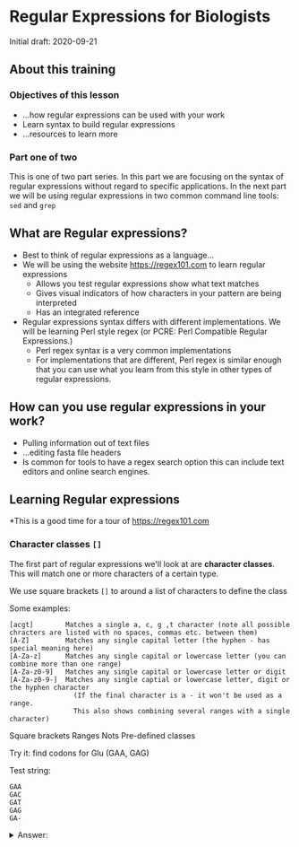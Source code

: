 # Regular Expressions for Biologists

Initial draft: 2020-09-21

## About this training

### Objectives of this lesson

- ...how regular expressions can be used with your work
- Learn syntax to build regular expressions
- ...resources to learn more

### Part one of two

This is one of two part series. In this part we are focusing on the syntax of regular expressions without regard to specific applications.
In the next part we will be using regular expressions in two common command line tools: `sed` and `grep`

## What are Regular expressions?

- Best to think of regular expressions as a language...
- We will be using the website https://regex101.com to learn regular expressions
  - Allows you test regular expressions show what text matches
  - Gives visual indicators of how characters in your pattern are being interpreted
  - Has an integrated reference
- Regular expressions syntax differs with different implementations. We will be learning Perl style regex (or PCRE: Perl Compatible Regular Expressions.)
  - Perl regex syntax is a very common implementations
  - For implementations that are different, Perl regex is similar enough that you can use what you learn from this style in other types of regular expressions.

## How can you use regular expressions in your work?

- Pulling information out of text files
- ...editing fasta file headers
- Is common for tools to have a regex search option this can include text editors and online search engines.

## Learning Regular expressions

*This is a good time for a tour of https://regex101.com

### Character classes `[]`

The first part of regular expressions we'll look at are **character classes**. This will match one or more characters of a certain type.

We use square brackets `[]` to around a list of characters to define the class

Some examples:
```
[acgt]        Matches a single a, c, g ,t character (note all possible chracters are listed with no spaces, commas etc. between them)
[A-Z]         Matches any single capital letter (the hyphen - has special meaning here)
[A-Za-z]      Matches any single capital or lowercase letter (you can combine more than one range)
[A-Za-z0-9]   Matches any single capital or lowercase letter or digit
[A-Za-z0-9-]  Matches any single captial or lowercase letter, digit or the hyphen character
                (If the final character is a - it won't be used as a range.
                This also shows combining several ranges with a single character)
```

Square brackets
	Ranges
	Nots
	Pre-defined classes

Try it: find codons for Glu (GAA, GAG)

Test string:
````
GAA
GAC
GAT
GAG
GA-
````

<details>
  <summary>Answer:</summary>
<pre>GA[AG]</pre>
</details>
